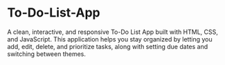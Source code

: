 # To-Do-List-App
A clean, interactive, and responsive To-Do List App built with HTML, CSS, and JavaScript. This application helps you stay organized by letting you add, edit, delete, and prioritize tasks, along with setting due dates and switching between themes.

